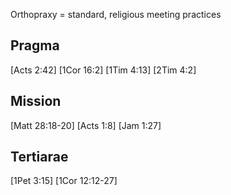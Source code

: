 Orthopraxy
= standard, religious meeting practices

Pragma
------
[Acts 2:42]
[1Cor 16:2]
[1Tim 4:13]
[2Tim 4:2]


Mission
-------
[Matt 28:18-20]
[Acts 1:8]
[Jam 1:27]


Tertiarae
---------
[1Pet 3:15]
[1Cor 12:12-27]
